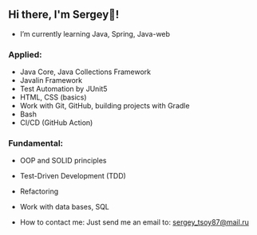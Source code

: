 ## Hi there, I'm Sergey👋!

+ I’m currently learning Java, Spring, Java-web

### Applied:
+ Java Core, Java Collections Framework
+ Javalin Framework
+ Test Automation by JUnit5
+ HTML, CSS (basics)
+ Work with Git, GitHub, building projects with Gradle
+ Bash
+ CI/CD (GitHub Action)

### Fundamental:
+ OOP and SOLID principles
+ Test-Driven Development (TDD)
+ Refactoring
+ Work with data bases, SQL


+ How to contact me: Just send me an email to: sergey_tsoy87@mail.ru

  
